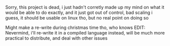 Sorry, this project is dead, i just hadn't corretly made up my mind on what it would be able to do exactly, and it just got out of control, bad scaling i guess, it should be usable on linux tho, but no real point on doing so

Might make a re-write during christmas time tho, who knows
EDIT: Nevermind, i'll re-write it in a compiled language instead, will be much more practical to distribute, and deal with other issues
